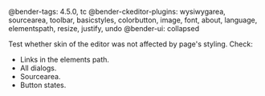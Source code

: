 @bender-tags: 4.5.0, tc
@bender-ckeditor-plugins: wysiwygarea, sourcearea, toolbar, basicstyles, colorbutton, image, font, about, language, elementspath, resize, justify, undo
@bender-ui: collapsed

Test whether skin of the editor was not affected by page's styling. Check:

* Links in the elements path.
* All dialogs.
* Sourcearea.
* Button states.